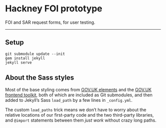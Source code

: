 # Hackney FOI prototype

FOI and SAR request forms, for user testing.

---

## Setup

    git submodule update --init
    gem install jekyll
    jekyll serve

## About the Sass styles

Most of the base styling comes from [GOV.UK elements](https://github.com/alphagov/govuk_elements) and the [GOV.UK frontend toolkit](https://github.com/alphagov/govuk_frontend_toolkit), both of which are included as Git submodules, and then added to Jekyll’s Sass `load_path` by a few lines in `_config.yml`.

The custom `load_paths` trick means we don’t have to worry about the relative locations of our first-party code and the two third-party libraries, and `@import` statements between them _just work_ without crazy long paths.
